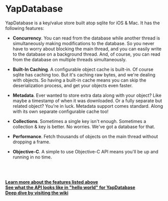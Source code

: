 YapDatabase
===========

YapDatabase is a key/value store built atop sqlite for iOS & Mac.
It has the following features:

* **Concurrency**. You can read from the database while another thread is simultaneously making modifications to the database. So you never have to worry about blocking the main thread, and you can easily write to the database on a background thread. And, of course, you can read from the database on multiple threads simultaneously.

* **Built-In Caching**. A configurable object cache is built-in. Of course sqlite has caching too. But it's caching raw bytes, and we're dealing with objects. So having a built-in cache means you can skip the deserialization process, and get your objects even faster.

* **Metadata**. Ever wanted to store extra data along with your object? Like maybe a timestamp of when it was downloaded. Or a fully separate but related object? You're in luck. Metadata support comes standard. Along with its own separate configurable cache too!

* **Collections**. Sometimes a single key isn't enough. Sometimes a collection & key is better. No worries. We've got a database for that.

* **Performance**. Fetch thousands of objects on the main thread without dropping a frame.

* **Objective-C**. A simple to use Objective-C API means you'll be up and running in no time.

<br/>
<br/>

**[Learn more about the features listed above](https://github.com/yaptv/YapDatabase/wiki/What-is-YapDatabase)**<br/>
**[See what the API looks like in "hello world" for YapDatabase](https://github.com/yaptv/YapDatabase/wiki/Hello-World)**<br/>
**[Deep dive by visiting the wiki](https://github.com/yaptv/YapDatabase/wiki)**<br/>